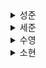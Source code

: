 <details>
    <summary> 성준 </summary>
  
  ## 1. 목표
  - DIP 와 DI 로 결합도 피하기
  - 저장소 패턴, 쿼리 객체 패턴으로 데이터 영구 저장하기
  - 함수형 프로그래밍 적용하기
    
  ## 2. 영구 저장과 저장소 패턴
  - 현재 시스템은 프로그램을 재시작하면 모든 트웃과 사용자 정보가 사라짐.
  - 저장소 패턴
    - 우리가 흔히 저장소를 인터페이스로 정의하는 방식을 뜻함.
    
    ### 2-1. 저장소 설계
    
    - 공통 CRUD 기능 중 현재 당장 필요 없는 기능은 구현하지 않음.
    - Twoot 의 경우 add 시 Twoot 객체를 받지 않고 몇 가지 값들을 받아서 Twoot 객체를 만들어 반환한다.
        - 데이터소스에서 다음 position 객체를 Twoot 에 할당하기 때문 → db 키 자동 생성 전략을 의미하는 듯함
    - 다양한 저장소를 추상화하려면 제네릭을 이용해보자.
        - 다만, 저장소라는 이유로 하나의 인터페이스로 추상화하는 것은 좋은 설계가 아님.
    
    ### 2-2. 쿼리 객체
    
    - 특정 조건으로 검색할 때, 다 가져오고 자바 코드로 필터링 vs sql 로 필터링해서 가져옴
        - 데이터가 많아질수록 전자는 무조건 모든 데이터를 가져와야하므로 느려짐.
    - 쿼리 수행 메서드를 어떻게 구현할 것인지
    
    ```java
      List<Twoot> twootsForLogon(User user);
    ```
    
    → 저장소가 특정 객체, 로직과 결합됨.
    
    ```java
      List<Twoot> twootsFromUserAfterPosition(Set<String> inUsers, Position lastSeenPosition);
    ```
    
    → 비지니스 요구사항에 따라 저장소 쿼리 메서드를 만드는 방식.
    
    → 프로그램이 확장되어 다양한 기능이 필요하다면, 매번 메서드를 추가해줘야 함.
    
    ```java
      List<Twoot> query(TwootQuery query);
    ```
    
    → 비지니스 요구사항 (쿼리할 조건) 을 하나의 객체로 추상화하였음.
    
    → 객체 List 를 반환하는 것은 메모리에 저장해 한번에 처리함을 의미하는데, List 크기가 매우 클 수 있으므로 좋은 방식이 아님.
    
    →Consumer<Twoot> 콜백으로 해결
    
    ```java
      void query(TwootQuery twootQuery, Consumer<Twoot> callback);
    ```
</details>

<details>
    <summary> 세준 </summary>
  
  ## 목표
  - 의존관계역전원칙과 의존관계주입을 통해 결합도 피하기
  - 저장소패턴, 쿼리객체패턴으로 데이터 영구저장
  - 함수형 프로그래밍의 적용
  
  6장에서 했던 트우터를 이어서 개발한다.
  지금은 프로그램을 종료시키면 User와 모든 트웃이 사라지기 때문에 이런 문제를 해결해야함
  **저장소 패턴**을 이용함으로 이를 해결할 수 있다.
  
  **저장소 패턴의 이점**
  - 저장소를 도메인 모델 데이터로 매핑하는 로직의 중앙화
  - 비지니스 로직없이 테스트 가능
  - 단일책임원칙 준수로 유지보수성, 가독성의 이득
    
  저장소들은 대부분 아래의 4가지 기능을 공통적으로 구현한다. (CRUD)  
  - add()
  - get()
  - delete()
  - update()
    
  하지만 그 기능이 꼭 필요하지 않다면 구현하지 말아야함 [YAGNI]
    
  ### 쿼리 객체
  비지니스 로직을 분리하고, 변화에 유연하게 대응하기 위해 추상화 해서 하는게 좋다.
    
  ### 함수형 프로그래밍
    
  람다 표현식
    
  메소드 레퍼런스
    
  map() - 콜랙션의 각각 원소로 새로운 원소를 만들어서 다른 콜랙션을 만듦
  forEach() - 콜랙션의 각각에 적용시킴
  filter() - 콜랙션을 조건에 맞게 필터링 함
  reduce() - 가산기 같은거 씀
  Optional - null 에 대한 우아한 처리 가능
    
  ## 의존관계 역전과 의존관계 주입
  **의존관계 역전**고전적인 프로그래밍에서는 높은 수준의 모듈을 분해해 낮은 수준의 모듈을 만든다.하지만 그냥 이렇게만 하면 큰 문제가 작은 문제들에 의존하게 된다.
    
  이 문제를 추상화를 통해 해결할 수 있다. 작은 모듈들을 인터페이스로 추상화 하고 큰 모듈이 인터페이스를 의존하도록 해 의존 관계를 역전 시킨다.
    
  **의존관계 주입**
    
  객체 내에서 new 로 객체를 생성하면(하드코딩) 하면다양한 버전에 유연하게 대응할 수없다.
    
  아래와 같은 방식으로 해결할 수 있다.
    
  - 추상 팩토리 패턴 으로 의존성을 인스턴스화 - 팩토리 메소드 패턴을 이용 , 프로그램의 생명주기와, 저장소의 생명주기가 묶여버린다. 재사용기능도 제공하지 않음
  - 생성자 기반 - 의존관계 주입을 해서 문제를 해결 할 수 있다.
    
  ### 패키지와 빌드시스템
    
  큰 프로젝트를 다ㅈ양한 패키지로 쪼개면 개발자가 쉽게 기능을찾을 수 있다.패키지로 묶는 방법이여러개 있다.
  - 계층별로 묶기 - 유명한 방식이ㅣ만 구조를 잘 결정하지 않으면 결합도와 응집도에 문제가 생김
  - 기능별로 묶기 - 이 방식으로 응집도를 높일 수 있음
</details>

<details>
    <summary> 수영 </summary>
  
  # 목표
  - DIP, DI로 결합 회피
  - 저장소, 쿼리 객체 패턴으로 데이터 영구 저장하기
  - 함수형 프로그래밍이란 무엇이며 자바로 구현한 실제 응용프로그램에 이를 적용하는 방법 간단히 소개하기
    
  # 이전 줄거리    
  - Twootr : 비즈니스 로직 인스턴스화, 시스템 조정하는 부모 클래스
  - Twoot : 사용자가 시스템에서 발송한 하나의 메시지 인스턴스.
  - ReceiverEndPoint : UI 어댑터가 구현해야 하는 인터페이스 → Twoot 객체를 UI로 푸시
  - SenderEndPoint : 사용자가 시스템으로 전송한 이벤트에 대응하는 메서드를 포함함.
  - KeyGenerator : 비밀번호 관리와 해싱을 담당
    
  # 영구저장과 저장소 패턴 
  repository 패턴을 통해 저장소의 선택이 코어에 영향을 끼치지 않으면서도 프로세스 재시작해도 모든 트웃과 사용자 정보가 남아있게 하기 위해서 해당 패턴 이용.
    
  해당 패턴은 도메인 로직과 repository 백엔드 간의 인터페이스를 정의. → 나중에 다른 repository 백엔드로 쉽게 갈아탈 수 있음. 해당 패턴의 장점은 다음과 같음.
  - 저장소 백엔드를 도메인 모델 데이터로 매핑하는 로직을 중앙화함.
  - 실제 DB 없이도 코어 비즈니스 로직을 유닛 테스트하므로 빠르게 테스트 실행 가능.
  - 각 클래스가 하나의 책임을 가지므로 유지보수성과 가독성이 좋아짐.
    
  저장소는 컬렉션과 비슷하지만 메모리에 저장하지 않는다는 점만 다르다.
  그렇기에 저장소는 객체 컬렉션이라고 볼 수 있고 User, Twoot 두 객체를 저장하기 위한 두 저장소가 필요하다. 대부분의 저장소는 CRUD 기능을 가진다. 
    
  # 저장소 설계  
  하향식 → 테스트 주도로 저장소를 설계한다.
  User를 삭제하는 기능은 요구사항에 없었기에 일반적인 기능이라도 사용하지 않는 코드와 불필요한 코드는 일종의 부채이기에 구현하지 않는다. (리팩터링, 개선 시 사용하지 않는 코드가 많다면 작업이 더욱 어려워진다.) → YAGNI(You Aren’t Gonna Need It)을 의미. → 정말로 기능을 사용할 때 구현하기.
    
  ```java
    public interface UserRepository extends AutoCloseable {
    	boolean add(User user);
    	Optional<User> get(String userId);
    	void update(User user);
    	void clear();
    	FollowStatus follow(User follower, User userToFollow);
    }
  ```  
  ⇒ delete는 없다. 요구사항 X
    
  ```java
    public interface TwootRepository {
    	Twoot add(String id, String userId, String content);
    	Optional<Twoot> get(String id);
    	void delete(Twoot twoot);
    	void query(TwootQuery twootQuery, Customer<Twoot> callback);
    	void clear();
    }
  ```
  ⇒ update가 없음 (Twoot은 불변 객체)
    
  일반적인 repository add는 객체를 매개변수로 받지만 여기선 매개변수로 정보를 받고 트웃을 직접 만들어 반환한다. 데이터 소스에서 다음 position 객체를 Twoot에 할당하기 때문이다.  
  data layer는 트우터 객체 시퀀스를 만드는 적절한 도구를 가지므로 구유 객체를 만드는 일을 데이터 계층에 위임한다.
  → 나중에 position 필드를 할당하는 방법도 있는데 현재 객체의 생성자는 final을 포함하여 내부 상태가 제대로 초기화 되었는지 확인하기에 객체 생성 원칙을 위반하게 된다.
    
  다양한 저장소를 추상화하기 위해서 AbstractRepository를 만들자 → user, twoot 관련 repository는 crud 모두를 구현하지 않기에 추상화되기 어렵다.
    
  ```java
    public interface AbstractRepository<T> {
    	void add(T value);
    	Optional<T> get(String id);
    	void update(T value);
    	void delete(T value);
    }
  ```
    
  # 쿼리 객체
    
  각 저장소는 쿼리 지원 방식도 다름. → 가장 좋은 방법이 뭘까?  
  먼저 구현은 단순하게 저장소의 모든 레코드를 가져와서 필터 로직을 자바 코드로 구현할 수 있다. 하지만 이는 속도가 현저히 느릴 가능성이 크다. SQL DB 같은 데이터 저장소 백엔드는 최적화가 잘되어 있고 데이터 쿼리와 정렬 기능의 효율성이 높아서 기존 쿼리 기능을 그대로 활용하는 것이 바람직하다. 쿼리 수행 비즈니스 로직에 해당하는 메서드를 추가하는 방법이 있다.
  이러면 특정 비즈니스 로직이 저장소 구현과 결합되는 단점이 생긴다.  → OCP가 쉽지않고 SRP도 위배한다.
    
  개선해서 TwootRepository로 쿼리할 조건을 객체 안에 추상화했다. → 메서드 추가 필요 없이 해당 메서드 하나의 다양한 추가 속성으로 쿼리를 수행할 수 있다.
  ```java
    public class TwootQuery {
        private Set<String> inUsers;
        private Position lastSeenPosition;
    
        public Set<String> getInUsers() {
            return inUsers;
        }
    
        public Position getLastSeenPosition() {
            return lastSeenPosition;
        }
    
        public TwootQuery inUsers(final Set<String> inUsers) {
            this.inUsers = inUsers;
    
            return this;
        }
    
        public TwootQuery inUsers(String... inUsers) {
            return inUsers(new HashSet<>(Arrays.asList(inUsers)));
        }
    
        public TwootQuery lastSeenPosition(final Position lastSeenPosition) {
            this.lastSeenPosition = lastSeenPosition;
    
            return this;
        }
    
        public boolean hasUsers() {
            return inUsers != null && !inUsers.isEmpty();
        }
    }
  ```
  ⇒ 객체 List를 반환한다는 것은 모든 Twoot 객체를 메모리에 저장해 한 번에 처리함을 의미 → List가 매우 클수있음 → 좋은 방법이 아니다. → 모든 객체의 쿼리를 반드시 한 번에 완료해야 하는 상황이 아닐수도 있다.
  ⇒ 모든 Twoot 객체를 메모리에 저장하는 대신 각 객체를 UI로 푸시해서 이 문제를 해결할 수 있다.
    
  ```java
    void query(TwootQuery twootWuery, Consumer<Twoot> callback);
    
    twootRepository.query(
    		new TwootQuery()
    			.inUsers(user.getFollowing())
    			.lastSeenPosition(user.getLastSeenPosition()),
    		user::receiveTwoot);
  ```
    
  onLogon()에서 이처럼 호출한다.   
  로그온한 사용자가 팔로우하는 사용자 집합을 쿼리에 사용하고 마지막 확인 위치도 쿼리에 포함한다. 쿼리의 결과는 이전에 설명한 user::receiveTwoot 메서드 레퍼런스로 받으며 이는 Twoot 객체를 UI ReceiverEndPoint로 발행한다.
  여기서 설명하지 않았지만 Unit of Work 패턴이라는 저장소 구현 기법도 존재한다. 트우터에선 작업 단위를 사용하지 않았지만 저장소 구현 시 자주 사용하는 패턴임.
    
  내 통장 인출해서 다른 계좌로 입금을 한다 했을때 한 동작이라도 실패하면 전체 동작을 취소해야함.
  DB는 보통 ACID를 준수하도록 트랜잭션을 구현하므로 이런 종류의 작업이 안전하게 수행될 수 있도록 보장한다. 트랜잭션이란 논리적으로 한 개의 아토믹 연산 (atomic operation)으로 취급할 수 있는 여러 DB 연산의 그룹을 가리킨다. 작업 단위는 데이터베이스 트랜잭션이 원활하게 수행되도록 돕는 디자인 패턴이다. 
  기본적으로 저장소에 수행하는 모든 연산은 작업 단위 객체로 등록되고 이를 한 개 이상의 저장소에 위임할 수 있다.
  다양한 방법으로 저장소를 구현할 수 있는데 자바 생태계에서는 이 작업을 자동화하는 다양한 객체 관계 매핑 (ORM)이 준비되어 있고 그중 하이버네이트는 가장 유명한 ORM이다. ORM 이용 시 일부 작업을 자동화할 수 있지만 DB 쿼리 코드 결과물의 최적화가 완벽하지 못한 경우도 존재해 상황이 더 복잡해지기도 한다.  
  예제에선 영구 저장하지 않는 테스트용 인메모리 구현과 SQL과 JDBC API를 이용하는 두 번째 방법이 있다.
    
  # 함수형 프로그래밍
    
  메서드 → 수학 함수처럼 취급
  함수형 프로그래밍에선 가변 상태와 데이터 변경을 피함. 모든 언어로 가능하지만 일부 언어는 특화되어 있음. 이런 언어를 함수형 프로그래밍 언어라 부름. 자바는 함수형 프로그래밍 언어가 아니지만 구현에 도움을 주는 몇 가지 기능들이 추가되었음. 람다 표현식, 스트림 API, 컬렉터 API, Optional 클래스 등의 기능이 이에 해당함.
  자바 8부터 효과적인 병렬 연산이 가능해 복잡한 컬렉션 처리 알고리즘을 구현할 수 있으며 메서드 호출 방식을 살짝 바꿔 멀티코어 CPU를 효율적으로 활용 가능. → 람다 표현식 필요.
  새로운 문법과 용어를 조금만 익히면 thread safety한 복잡한 코드 구현 가능.
  함수형 프로그래밍에서는 동작 초상화에 초점을 둠. 요즘은 동작이 어떤 방식으로 수행했는지 보다 비즈니스 로직의 의도를 표현하기 위해 더 많은 시간을 투자해 읽기 쉬운 코드 구현을 목표로 함.
    
  ### 람다 표현식
  콜백을 표현하는 ReceiverEndPoint
    
  ```java
    public interface ReceiverEndPoint{
    	void onTwoot(Twoot twoot);
    }
  ```
    
  onTwoot은 Twootr 객체가 Twoot 객체를 UI 어댑터로 보낼 때 해당 메서드 사용.
    
  ```java
    public class PrintingEndPoint implements ReceiverEndPoint {
    	@Override
    	public void onTwoot(final Twoot twoot) {
    		System.out.println(twoot.getSenderId() + ": " + twoot.getContent());
    	}
    }
  ```
    
  간단하게 명령줄에 정보를 출력하는 형태로 구현
  ⇒ 여기서 동작은 한줄인데 의미 없는 코드가 덕지덕지 → 필요한 동작만 쉽게 표현하기 위해서 익명 내부 클래스 제공
    
  ```java
    final ReceiverEndPoint anonymousClass = new ReceiverEndPoint() {
    	@Override
    	public void onTwoot(final Twoot twoot) {
    		System.out.println(twoot.getSenderId() + ": " + twoot.getContent());
    	}
    };
  ```
  ⇒ 코드를 조금 줄일 수 있지만 여전히 동작을 전달하는 부분을 쉽게 파악하기 힘들다. 
  ⇒ 프로그래머의 의도를 이해하기가 어렵다는 문제도 있다.
    
  ⇒ 람다 표현식을 사용하여 바꿔보자.
  ```java
    final ReceiverEndPoint lambda = twoot -> System.out.println(twoot.getSenderId() + ": " + 
    twoot.getContent());
  ```
  람다 표현식을 사용하면서 이벤트를 정의하는 방법도 달라졌다. 이전에는 Twoot twoot처럼 명시적으로 이벤트의 형식을 선언했지만 여기선 이벤트 형식을 선언하지 않았고 콘텍스트(onTwoot 함수 시그니처)에 따라 변수의 형식을 추론하도록 만들었다. 즉 문맥상 형식이 명백하다면 이를 선언할 필요가 없다.
    
  ### 메서드 레퍼런스
  메서드 레퍼런스라는 단축 구문으로도 기존 메서드를 표현할 수 있음.  
  ```java
    twoot -> twoot.getContent();
    
    twoot::getContent
  ```
  표준 형식은 [ 클래스 이름::메서드 이름 ] 이다. 실제로 메서드를 호출하지는 않기에 괄호를 사용하지 않는다. 람다 표현식을 메서드 레퍼런스로 대체할 수 있다.
    
  SenderEndPoint를 생성하는 람다 표현식 코드다.
    
  ```java
    (user, twootr) -> new SenderEndPoint(user,twootr)
    
    SenderEndPoint::new
  ```
    
  코드 단축뿐만 아니라 읽기도 쉬워졌다. 해당 코드로 새로운 인스턴스를 만든다는 사실을 쉽게 알 수 있기 때문이다. 올바른 함수형 인터페이스를 갖춘다면 메서드 레퍼런스는 자동으로 여러 파라미터를 처리한다.
  해당 메서드 레퍼런스 덕분에 함수가 명시적으로 일금의 개념으로 취급된다. (메서드를 참조할 수 있어서 → 인자로 넘기는 행위들이 가능해짐.) 덕분에 마치 값처럼 동작을 전달, 처리가 가능해져 두 개 이상의 함수를 조합할 수도 있다.
    
  ### 실행 어라운드
    
  이는 함수형 디자인 패턴에서 자주 사용됨. 항상 비슷한 작업을 수행하는 초기화, 정리 코드가 있고 초기화, 정리 코드에서 실행하는 비즈니스 로직에 따라 이를 파라미터화하고 싶은 상황을 겪었을 것이다. 다음과 같은 상황에서 이를 사용한다.
  - 파일, 락, DB 연결 ⇒ 모두 작업 완료 후 닫아줘야한다.
    
  그렇기에 초기화, 정리 로직은 여러 곳에서 사용되므로 코드가 중복될 수 있음. → 변경 발생 시 여러 장소에서 코드를 바꿔야 한다. 또한 중복된 코드가 존재해서 코드의 일관성이 사라지면서 응용프로그램에 잠재 버그가 생길 수 있다.
  초기화, 정리 코드에서 공통 메서드를 추출해 문제를 해결함. 이 메서드는 같은 전체 패턴의 유스 케이스에 따라 다른 동작을 수행하도록 파라미터를 받음. 보통 람다 표현식의 코드 블록으로 필요한 기능을 구현할 수 있도록 이터페이스를 파라미터로 정의함.
  extract 메서드는 트우터에서 SQL 문 실행 시 활용되고 제공된 SQL 문을 위한 객체를 생성하며 이 객체는 extractor 동작을 실행함. extractor는 단순히 PreparedStatement를 이용해 결과를 추출하는 콜백이다.
    
  ```java
    <R> R extract(final String sql, final Extractor<R> extractor) {
    	try (var stmt = conn.prepareStatement(sql, Statement.RETURN_GENERATED_KEYS)) {
    		stmt.clearParameters();
    		return extractor.run(stmt);
    	} catch (SQLException e) {
    		throw new IllegalStateException(e);
    	}
    }
  ```
    
  ### 스트림
    
  자바의 가장 중요한 함수형 프로그래밍 기능은 컬렉션 API와 스트림에 중점을 둠. 덕분에 루프를 이용하지 않고 높은 수준으로 컬렉션 처리 코드를 추상화할수 있음. 여기선 다양한 함수들에 대해서 살펴볼 것.
  1. **map()**
      어떤 형식의 값을 포함하는 스트림을 다른 형식의 값의 스트림으로 변환 시 이용.
        
      ```java
        private String usersTupleLoop(final Set<String> following) {
        	List<String> quotedIds = new ArrayList<>();
        	for (string id : following) {
        		quotedIds.add("'" + id + "'");
        	}
        	return '(' + String.join(",", quotedIds) + ')';
        }
        
        // 스트림으로 변환
        private String usersTupleLoop(final Set<String> following) {
        	return following.stream()
        			.map(id -> "'" + id + "'")
        			.collect(Collectors.joining(",", "(", ")"));
        }	
      ```
        
      map에서 String으로 받아서 String으로 반환하고 인수와 반환 형식이 같아야 할 필요는 없지만 전달한 람다 표현식은 Function 인스턴스여야 한다. 이 범용 함수형 인터페이스는 오직 한 개의 인수를 받는다.
        
  2. **forEach()**
      스트림의 값에 부작용을 일으키는 작업 수행 시 forEach() 연산 활용. 예를 들어 각 사용자의 이름을 출력하거나 스트림의 각 트랜잭션을 DB에 저장하려고 한다. 이떄 forEach()는 스트림의 모든 요소를 인수로 받아 작업을 수행하는 Consumer 콜백을 한 개의 인수로 받는다. (Consumer 반환형이 void, 매개변수 데이터형은 존재. → 내부에서 다 소비해버리고 안돌려줌.)
        
  3. **filter()**
      스트림을 돌면서 if문을 적용하는 상황 이라면 해당 메서드 이용가능.
      예를 들어 사용자의 트웃 중 사용자가 마지막으로 확인한 이후의 트웃만을 검색하려함.
        
      ```java
        var lastSeenPosition = twootQuery.getLastSeenPosition();
        var inUsers = twootQuery.getInUsers();
        
        for (Twoot twoot : twoots) {
        	if (inUsers.contains(twoot.getSenderId()) && twoot.isAfter(lastSeenPosition)) {
        		callback.accept(twoot);
        	}
        }
        
        // filter 적용
        twoots.stream()
        	.filter(twoot -> inUsers.contains(twoot.getSenderId()))
        	.filter(twoot -> twoot.isAfter(lastSeenPosition))
        	.forEach(callback);
      ```
  4. **reduce()**
      전체 리스트를 한 개의 값으로 줄이는 상황 → 모든 값의 합을 찾는 작업에서 사용.
      값의 컬렉션을 한 개의 결과로 만들기 위해서 사용됨.
        
      ```java
        Object accumulator = initialValue;
        for (Object element : collection) {
        	accumulator = combine(accumulator, element);
        }
      ```
      루프 바디에서 accumulator를 이용해 계산하려는 최종 결과값을 저장함. 처음엔 accumulator에 initialValue를 저장하고 리스트의 각 요소에 combine 연산을 적용해 결과를 accumulator로 합침.
      ⇒ 이게 reduce 패턴의 핵심.
        
      reduce 연산을 이용해서 여러 트웃을 한 개의 큰 트웃으로 합치는 기능 추가 Twoot 객체 목록, 전송자의 Twoot과 id를 인수로 제공하면 가장 위치가 큰 트웃으로 각 콘텐츠 값을 통합함.
        
      ```java
        twoots.stream()
        	.reduce(
        		new Twoot(newId, senderId, "", INITIAL_POSITION),
        			(acc, twoot) -> new Twoot(
        				newId,
        				senderId,
        				twoot.getContent() + acc.getContent(),
        				maxPosition.apply(acc.getPosition, twoot.getPosition())));
      ```
        
      스트림 연산 자체에 그리 놀라운 점은 사실 없지만 파이프라인 구성 시 스트림 연산을 합치면 정말 강력한 기능이 탄생한다.
        
      사용자의 팔로워에게 트웃을 전송하는 Twootr.onSendTwoot() 메서드 코드의 일부이다.
        
      먼전 followers() 메서드를 호출해서 Stream<User>를 얻는다. 그리고 filter() 연산으로 로그인한 사용자, 즉 전송 대상을 찾는다. 그리고 forEach() 연산으로 원하는 부작용인 사용자에게 트웃을 전송하고 결과를 기록하는 작업을 수행하낟.
        
      ```java
        user.follower().stream()
        	.filter(User::isLoggedOn)
        	.forEach(follower ->
        	{
        		follwer.receiveTwoot(twoot);
        		userRepository.update(follower);
        	});
      ```
        
      ### Optional
        
      null을 만든 건 수십업 달러짜리 실수라고 이 개념을 만든 토니 호어가 고백했음.
        
      null을 이용하면 NPE가 발생할 수 있어 Optional을 이용하여 null이 나올 수 있음을 표시한다.
        
      Optional은 두 가지 기능을 제공하는데 첫번째는 버그를 피하기 위해 변수의 값이 있는지 개발자가 확인하도록 장려한다. 두번째는 클래스의 API에서 값이 없을 수 있다는 사실을 Optional 자체로 문서화한다.
        
      Optional의 API를 살펴보면서 사용 방법을 확인하자. of()라는 팩토리 메서드의 값으로 Optional 인스턴스를 만든다. Optional의 값은 컨테이너이며 get()으로 안에 있는 값을 꺼낼 수 있다.
        
      ```java
        Optional<String> a = Optional.of("a");
        
        assertEquasl("a", a.get());
      ```
        
      Optional은 값을 가지지 않을수도 있는데 이때 empty() 메서드를 이용하고 ofNullable()로 null이 될 수 있는 값을 Optional로 만들수도 있다.
        
      ```java
        Optional emptyOptional = Optional.empty();
        Optional alsoEmpty = Optional.ofNullable(null);
        
        assertFalse(emptyOptional.isPresent());
        
        // 이전 예제에 정의된 a
        assertTrue(a.isPresent);
      ```
        
      Optional의 get()은 NoSuchElementException을 던질 수 있어서 isPresnet를 이용해서 get을 안전하게 호출할 수 ㅣㅇㅆ따. 하지만 이는 Optional을 제대로 활용하는 방법이 아니다. 이는 어떤 객체가 null인지 확인하는 기존 방법과 다를게 없다.
        
      Optional의 orElse()를 이용하여 null인 경우 대쳇값을 제공할 수 있다. 대쳇값 계산에 시간이 많이 걸린다면 orElseGet()을 이용한다. 그래야 Optional이 비었을 때만 Supplier 함수로 전달한 함수가 실행되기 때문이다.
        
      ```java
        assertEquals("b", emptyOptional.orElse("b"));
        assertEquals("c", emptyOptional.orElseGet(() -> "c"));
      ```
        
      Optional은 스트림에서 사용할 수 있는 메서드인 filter, map, ifPresent 등을 제공한다.
        
      스트림 API에서 제공하는 것과 비슷한 기능을 수행하지만 스트림이 오직 1개 또는 0개 요소만 포함할 ㅜ 있다는 점이 다르다. Optional.filter는 조건 만족 시 요소 유지 결과 거짓 혹은 빈 Optional인 경우 그대로 빈 Optional을 반환. 마찬가지로 map()은 Optional 안의 값을 변환하는데 값이 없으면 함수를 아예 적용하지 않음.
        
      이렇게 Optional이 값을 포함해야 연산을 적용해서 null보다 Optional이 더 안전함. forEach()에서는 실과 바늘처럼 Optional과 ifPresent()를 함께 사용하며 값이 있을 때만 Consumer 콜백을 적용함.
        
      UserRepository.get()에 ID를 전달해 User를 검색하면 Optional이 반환됨. filter()로 사용자의 비밀번호가 유효한지 확인하고 ifPresent()로 사용자가 놓친 트웃을 User에게 알림. 마지막으로 User 객체를 new SenderEndPoint로 매핑한 결과를 반환함.
        
      ```java
        var authenticatedUser = userRepository
                    .get(userId)
                    .filter(userOfSameId ->
                    {
                        var hashedPassword = KeyGenerator.hash(password, userOfSameId.getSalt());
                        return Arrays.equals(hashedPassword, userOfSameId.getPassword());
                    });
        
                authenticatedUser.ifPresent(user ->
                {
                    user.onLogon(receiverEndPoint);
                    twootRepository.query(
                        new TwootQuery()
                            .inUsers(user.getFollowing())
                            .lastSeenPosition(user.getLastSeenPosition()),
                        user::receiveTwoot);
                    userRepository.update(user);
                });
        
                return authenticatedUser.map(user -> new SenderEndPoint(user, this));
      ```
        
      # 사용자 인터페이스
        
      UI 일부를 구현하면서 지금까지 구현한 이벤트 모델이 서로 어떻게 동작하는지 확인해보자. 자바스크립트로 동적 기능을 구현하는 단일 페이지 웹사이드를 만들고 제이쿼리로 HTML 페이지를 갱신한다.
        
      자바스크립트 프론트엔트와 서버 간의 모든 통시느 JSON으로 이루어진다. 자바스크립트 UI로 쉽게 직렬화, 비직렬화할 수 있기 때문이다. (Jacson 라이브러리를 통해 인코딩, 디코딩할 것)
        
      보통 이벤트 주도 방식보다는 요청 응답 방식의 응용프로그램에서 JSON을 주로 사용함.
        
      # 의존관계 역전과 의존관계 주입
        
      포트와 어댑터 패턴, 저장소 패턴으로 비즈니스 로직과 세부 구현의 결합을 제거 
        
      ⇒ 의존관계 역전.
        
      의존관계 역전이란 
        
      - 높은 수준의 모듈은 낮은 수준의 모듈에 의존하지 않아야 한다. 두 모듈 모두 추상화에 의존해야 한다.
      - 추상화는 세부 사항에 의존하지 않아야 한다. 세부 사항은 추상화에 의존해야 한다.
        
      고전의 명령형, 구조형 프로그래밍에선 높은 수준의 모듈을 분해해 낮은 수준의 모듈을 만들었고 이는 하향식 설계의 문제를 갖는다. 한 문제를 작게 쪼개어서 작은 문제를 각 모듈이 해결하도록 구현하면 주요 문제(높은 수준 모듈)은 작은 문제들(낮은 수준 모듈)을 의존하게 된다.
        
      트우터에선 추상화로 이 문제를 해결한다. 높은 수준의 진입점 클래스인 Twootr는 DataUserRepository 같은 구현체에 의존하는 것이 아닌 UserRepository와 같은 추상체이 의존한다. UI 포트에서도 같은 방법으로 DIP를 지켰다. 세부 구현이 아닌 인터페이스를 바라보고 프로그램을 구현하여 DIP를 지킬 수 있었다.
        
      의존관계 주입 (DI)란 개념도 있다.  Twootr에 TwootRepository, UserRepository와 같은 추상체가 필요하다. 이때 인터페이스를 정의하고 구현 분리외에도 결합 제거를 유지할 수 있도록 올바른 구현을 제공하는 방법이 필요하다.
        
      디자인 패턴 중 추상 팩토리 패턴으로 의존성을 인스턴스화하는 방법이 있다. getInstance라는 팩토리 메서드로 인터페이스의 인스턴스를 만들고 setInstance를 통해 사용할 구현을 설정한다. 테스트에선 인메모리 구현을 설정하고 온프레미스에서는 SQL DB를 사용하며 클라우드 환경에서는 NoSQL DB를 사용하도록 설정할 수 있다. 인터페이스와 구현을 분리하고 원하는 시점에서 원하는 구현을 연결하도록 만든다.
        
      ```java
        public Twootr() {
        	this.userRepository = UserRepository.getInstance();
        	this.twootRepository = TwootRepository.getInstance();
        }
        
        // 트우터 시작
        UserRepository.setInstance(new DatabaseUserRepository());
        TwootRepository.setInstance(new DatabaseTwootRepository());
        Twootr twootr = new Twootr();
      ```
        
      안타깝게 해당 팩토리 메서드 기법에도 문제가 있음. 일단 아주 큰 덩어리의 공유된 가변 상태를 갖게 됨. 현재 상태론 한 JVM 내에 다른 의존성을 가진 다른 Twootr 인스턴스를 만들 수 없음. 또한 응용프로그램과 저장소의 생명주기가 묶임. Twootr 시작 시 기존의 인스턴스를 재사용할 수 없으며 항상 새로운 TwootRepository를 인스턴스화해야함. 팩토리 메서드는 재사용 기능을 제공하지 않기 때문. 응용프로그램에서 만드는 모든 디펜던시에 팩토리를 제공해야 한다는 점도 골칫거리다.
        
      DI를 이용하자. 그럼 명시적으로 디펜던시나 팩토리를 만들 필요가 없고 필요한 인수를 제공하면 디펜던시에 필요한 책임을 담당하는 객체를 알아서 인스턴스화함. 예를 들어 응용프로그램 main() 메서드에 SQL DB 구현을 전달하거나 테스트 클래스의 설정 메서드에 목을 전달할 수 있음.
        
      ```java
        public Twootr(final UserRepository userRepository, final TwootRepository twootRepository) {
        	this.userRepository = userRepository;
        	this.twootRepository = twootRepository;
        }
        
        //트우터 시작
        Twootr twootr = new Twootr(new DatabaseUserRepository(), new DatabaseTwootRepository());
      ```
        
      객체 생성을 외부로 위임하고 응용프로그램 코드나 프레임워크에서 UserRepository를 만들 때 어떤 구현과 연결할지 쉽게 제어할 수 있음.
        
      프레임워크는 객체가 인스턴스화되거나 회수되었을 때 필요한 작업을 수행할 수 있도록 hook을 표준화하는 빈의 생명주기를 정의한다. 또한 싱글턴 객체 등의 객체 범위 기능도 제공한다. 더욱이 DI 프레임워크는 스프링 부트, 드롭위자드 등의 개발 프레임워크와 자연스럽게 통합되므로 생산성이 높은 환경을 제공한다.
        
      # 패키지와 빌드 시스템
        
      큰 프로젝트를 다양한 패키지 → 개발자가 쉽게 기능을 찾을 수 있도록 코드를 조직화.
        
      클래스 결합도, 응집도 원칙은 패키지에도 적용됨. 비슷한 시기에 함께 바꿀 가능성이 있는 클래스는 같은 패키지에 놓고 관련 기능은 같은 구조로 유지함.
        
      패키지는 정보 은닉 기능도 제공. 접근 범위를 제한해서 외부 패키지에서 내부 패키지의 세부 구현 접근을 막아 결합도를 낮춤.
        
      패키지를 구조화하는 흔한 방식은 계층으로 구분하는 것. HTML 뷰를 만드는 코드는 view 패키지, 웹 요청을 처리하는 코드는 controller 패키지에 모으는 방식. 구조를 잘 결정하지 않으면 결합도와 응집도에 문제가 생김. 기존 코드에서 파라미터를 추가하고, 이 파라미터의 값에 따라 뭔가를 표시하려 한다면 controller와 view 패키지를 포함한 다른 코드를 바꿔야 함.
        
      다른 방식은 기능으로 코드를 그룹화하는 것. 전자상거래 사이트 만든다면 장바구니 기능 cart 패키지, 제품 목록 기능 product 패키지, 카드 결제 기능 payment 패키지 등으로 묶는 방식. 이는 응집도를 높을 수 있음. 결제 부분 수정시 payment 패키지만 보면 됨.
        
      상황을 너무 복잡하게 만들거나 과도하게 모듈화된 빌드 스크립트는 만들지 않는 것이 좋음.
        
      팀에서 간단하고, 빠르고, 사용하기 쉽게 무언갈 주기적으로 실행하고 싶을 때가 있음. 이 책의 예제 프로젝트를 서브모듈로 분리하지 않고 한 프로젝트로 만든 이유가 바로 이 때문임.
        
      # 한계와 단순화
        
      동시성 문제는 완전 무시했음. 실생활에선 여러 스레드에서 이벤트를 수신하고 발행하도록 만들어야 함.
        
      호스팅 서버에 장애가 발생했을 때의 상황도 완전히 무시. 확장성도 무시. 모든 트웃을 한 순서로 정렬하는 건 한 서버에서는 쉽고 효율적이지만 서버가 늘어나면 심각한 문제 발생할 수 있음. 마찬가지로 로그인 시 모든 트웃을 보여주는 기능도 병목현상을 일으킬 수 있음. 한 주 휴가 갔다왔는데 20만개 트웃이 쌓여있을 수 있음.
        
      # 총 정리
        
      - 저장소 패턴으로 데이터 저장과 비즈니스 로직의 결합을 제거할 수 있음.
      - 두 가지 방식의 저장소 구현 방법을 살펴봄.
      - 자바 8 스트림을 포함한 함수형 프로그래밍 개념을 소개함.
      - 다양한 패키지로 큰 프로젝트를 구성하는 방법을 확인함.
</details>

<details>
    <summary> 소현 </summary>      

### 7.2 목표
- 의존관계 역전 원칙(DIP)과 의존관계 주입(DI)으로 결합도 피하기
- 저장소 패턴, 쿼리 객체 패턴으로 데이터 영구 저장하기
- 함수형 프로그래밍이란 무엇이며 자바로 구현한 실제 응용 프로그램에 이를 적용하는 방법 소개
    
### 7.3 이전 줄거리
- `Twootr` 는 비즈니스 로직을 인스턴스화 하고 시스템을 조정하는 부모 클래스
- `Twoot` 은 사용자가 시스템에서 발송한 하나의 메시지 인스턴스
- `ReceiverEndPoint` 는 UI 어댑터가 구현해야 하는 인터페이스로 `Twoot` 객체를 UI로 푸시
- `SenderEndPoint` 는 사용자가 시스템으로 전송한 이벤트에 대응하는 메서드 포함
- `KeyGenerator` 클래스는 비밀번호 관리와 해싱 담당
    
### 7.4 영구 저장과 저장소 패턴
    
- **저장소 패턴**: 도메인 로직과 저장소 백엔드 간의 인터페이스 정의
- 저장소 백엔드를 도메인 모델 데이터로 매핑하는 로직을 중앙화
- 실제 데이터베이스 없이도 코어 비즈니스 로직을 유닛 테스트하므로 빠르게 테스트 실행 가능
- 각 클래스가 하나의 책임을 가지므로 유지보수성과 가독성 향상
- 대부분 저장소의 공통 기능
  - `add()` : 새 객체 인스턴스를 저장소로 저장
  - `get()` : 식별자로 한 개의 객체를 검색
  - `delete()` : 영구 저장 백엔드에서 인스턴스 삭제
  - `update()` : 객체에 저장한 값이 인스턴스의 필드와 같게 만듦
    
### 7.4.1 저장소 설계
    
- 사용하지 않는 코드, 즉 불필요한 코드는 부채이다.
        
→ 미래에 사용할 것 같은 기능은 구현하지 말고, 정말 사용해야 할 때 그 기능을 구현해야 한다.
```java
    public interface UserRepository extends AutoCloseable {
    
    	boolean add(User user);
    
    	Optional<User> get(String userId);
    
    	void update(User user);
    
    	void clear();
    
    	FollowStatus follow(User follerwer, User userToFollow);
    
    }
```
    
```java
    public interface TwootRepository {
    
    	Twoot add(String id, String userId, String content);
    
    	Optional<Twoot> get(String id);
    
    	void delete(Twoot twoot);
    
    	void query(TwootQuery twootQuery, Consumer<Twoot> callback);
    
    	void clear();
    
    }
```
    
제네릭 인터페이스로 저장소 패턴을 구현한 예는 아래와 같다.
    
```java
    public interface AbstractRepository<T>
    {
    	void add(T value);
    
    	Optional<T> get(String id);
    
    	void update(T value);
    
    	void delete(T value);
    }
```
    
### 7.4.2 쿼리 객체
    
- 저장소를 자바 컬렉션처럼 구현한 다음, 여러 Twoot 객체를 반복하며 필요한 작업을 수행하는 방법으로 간단하게 기능 구현
- 사용자 객체로 관련 트웃 검색 → 특정 비즈니스 로직 기능이 저장소 구현과 결합되는 단점 (왜..?)
        
→ Repository에 로직이 포함되면 안돼
        
```java
        List<Twoot> twootsForLogon(User user);
```
        
- 결합하지 않으면서 쿼리 기능을 활용할 방법 → 비즈니스 조건으로 저장소를 쿼리하는 메서드 추가
        
→ 조건만 들고와서 결합도는 낮췄다, 근데 메서드 너무 많아질 수 있음
        
```java
        List<Twoot> twootsFromUsersAfterPosition(Set<String> inUsers, Position lastSeenPosition);
```
        
- 메서드가 많아지는 문제를 해결한 방안
        
```java
        List<Twoot> query(TwootQuery query);
```
        
```java
        public class TwootQuery {
        	
        	private Set<String> inUsers;
        	private Position lastSeenPosition;
        
        	public Set<String> getInUsers() {
        		return inUsers;
        	}
        
        	public Position getLastSeenPosition() {
        		return lastSeenPosition;
        	}
        
        	public TwootQuery inUsers(final Set<String> inUsers) {
        		this.inUsers = inUsers;
        		return this;
        	}
        
        	public TwootQuery inUsers(String... inUsers) {
        		return inUsers(new HashSet<>(Arrays.asList(inUsers)));
        	}
        
        	public TwootQuery lastSeenPosition(final Position lastSeenPosition) {
        		this.lastSeenPosition = lastSeenPosition;
        		return this;
        	}
        
        	public boolean hasUsers() {
        		return inUsers != null && !inUsers.isEmpty();
        	}
        }
```
        
- 콜백으로 해결 방안
        
```java
        void query(TwootQuery twootQuery, Consumer<Twoot> callback);
```
        
```java
        twootRepository.query(
        	new TwootQuery()
        		.inUsers(user.getFollowing())
        		.lastSeenPosition(user.getLastSeenPosition()),
        	user::receiveTwoot);
```
        
    
### 7.5 함수형 프로그래밍
    
### 7.5.1 람다 표현식
    
- 익명 함수를 람다 표현식으로 줄여 정의
        
```java
        public interface ReceiverEndPoint {
        	void onTwoot(Twoot twoot);
        }
```
        
 ```java
        public class PrintingEndPoint implements ReceiverEndPoint {
        	@Override
        	public void onTwoot(final Twoot twoot) {
        		System.out.println(twoot.getSenderId() + ": " + twoot.getContent());
        	}
        }
```
        
- 람다 표현식으로 구현
        
```java
        final ReceiverEndPoint lambda = 
        	twoot -> System.out.println(twoot.getSenderId() + ": " + twoot.getContent());
```
        
    
### 7.5.2 메서드 레퍼런스
    
- `클래스 이름::메서드 이름` 이 표준 형식
- Twoot 컨텐츠 얻기
        
```java
        twoot -> twoot.getContent()
```
        
```java
        Twoot::getContent
```
        
- 람다로 SenderEndPoint 생성
        
```java
        (user, twootr) -> new SenderEndPoint(user, twootr)
```
        
```java
        SenderEndPoint::new
```
        
    
### 7.5.3 실행 어라운드
    
- 함수형 디자인 패턴에서 자주 사용
- 항상 비슷한 작업 수행
        
→ 파일, 락, 데이터베이스 연결
        
- 초기화, 정리 코드에서 공통 메서드 추출
    
```java
    <R> R extract(final String sql, final Extractor<R> extractor) {
    	try (var stmt = conn.prepareStatement(sql, Statement.RETURN_GENERATED_KEYS)) {
    		stmt.clearParameters();
    		return extractor.run(stmt);
    	} catch (SQLException e) {
    		throw new IllegalStateException(e);
    	}
    }
```
    
### 7.5.4 스트림
    
- map()
        
→ 어떤 형식의 값을 포함하는 스트림을 다른 형식의 값의 스트림으로 변환할 때
        
```java
        private String usersTupleLoop(final Set<String> following) {
        	
        	List<String> quotedIds = new ArrayList<>();
        	
        	for (String id : following) {
        		quotedIds.add("'" + id + "'");
        	}
        
        	return '(' + String.join(",", quotedIds) + ')';
```
        
```java
        private String usersTuple(final Set<String> following) {
        	
        	return following
        		.stream()
        		.map(id -> "'" + id + "'");
        		.collect(Collectors.joining(",", "(", ")"));
        }
```
        
- forEach()
        
→ 스트림의 값에 부작용을 일으키는 작업을 수행할 때
        
→ 스트림의 모든 요소를 인수로 받아 작업을 수행하는 Consumer 콜백을 한 개 인수로 받는다.
        
- filter()
        
→ 어떤 데이터를 반복하면서 각 요소에 if문을 적용하는 상황
        
```java
        public void query(final TwootQuery twootQuery, final Consumer<Twoot> callback) {
        	if (!twootQuery.hasUsers()) {
        		return;
        	}
        
        	var lastSeenPosition = twootQuery.getLastSeenPosition();
        	var inUsers = twootQuery.getInUsers();
        
        	twoots
        		.stream()
        		.filter(twoot -> inUsers.contains(twoot.getSenderId()))
        		.filter(twoot -> twoot.isAfter(lastSeenPosition))
        		.forEach(callback);
        }
```
        
- reduce()
        
→ 전체 리스트를 한 개의 값으로 줄이는 상황
        
```java
        Object accumulator = initialValue;
        
        for (Object element : collection) {
        	accumulator = combine(accumulator, element);
        }
```
        
```java
        ...
        
        return twoots
        	.stream()
        	.reduce(
        		new Twoot(newId, senderId, "", INITIAL_POSITION),
        		(acc, twoot) -> new Twoot(
        			newId,
        			senderId,
        			twoot.getContent() + acc.getontent(),
        			maxPosition.apply(acc.getPosition(), twoot.getPosition())));
        }
        // 여기선 content 내용을 쭉 붙이는중.
```
        
    
### 7.5.5 Optional
    
- null 을 대신하도록 자바8에서 추가된 코어 자바 라이브러리 데이터 형식
- 값을 갖지 않을 수 있으므로, empty() 메서드 사용
- ofNullable()로 null이 될 수 있는 값으로 만들기 가능
- isPresnet() 메서드를 사용해 값을 포함하는지를 확인
- orElse() 또는 orElseGet()을 이용하여 깔끔한 코드 구현 가능
  - 그럼 orElse 왜씀? 고정 값일 때
        
```java
        assertEquals("b", emptyOptional.orElse("b"));
        assertEquals("c", emptyOptional.orElseGet(() -> "c"));
```
        
    
[Optional의 orElse, orElseGet, orElseThrow 사용법](https://stir.tistory.com/140)
    
### 7.6 사용자 인터페이스
    
- 클라이언트와 서버 간의 모든 통신은 JSON 표준으로 이루어진다.
- WebSocketEndPoint 가 자바 코드로 JSON을 인코딩, 디코딩 해야 한다.
        
→ 이를 지원하는 다양한 라이브러리 중, Jackson 라이브러리를 많이 사용
        
    
### 7.7  의존관계 역전과 의존관계 주입
    
- 의존관계 역전
        
→ 높은 수준의 모듈은 낮은 수준의 모듈에 의존하지 않아야 한다. 두 모듈 모두 추상화에 의존
        
→ 추상화는 세부 사항에 의존하지 않아야 한다. 세부 사항은 추상화에 의존
        
- 의존관계 주입
        
```java
        public class Twootr {
        	private final TwootRepository twootRepository;
        	private final UserRepository userRepository;
        }
```
        
- 추상 팩토리 패턴
        
→ 의존성 인스턴스화
        
→ 팩토리 메서드는 재사용 기능을 제공하지 않는다.
        
→ 의존관계 주입으로 문제 해결 가능
        
```java
        public Twootr(
        	final UserRepository userRepository, 
        	final TwootRepository twootRepository) {
        	
        	this.userRepository = userRepository;
        	this.twootRepository = twootRepository;
        }
        
        // 트우터 시작
        Twootr twootr = new Twootr(
        	new DatabaseUserRepository(),
        	new DatabaseTwootRepository()
        );
```
        
### 7.8 패키지와 빌드 시스템
        
- 큰 프로젝트를 다양한 패키지로 쪼개면 개발자가 쉽게 기능을 찾을 수 있도록 할 수 있다.
- 비슷한 시기에 함께 바꿀 가능성이 있는 클래스는 같은 패키지에 놓고 관련 기능은 같은 구조로 유지
- 기능으로 코드 그룹화
        
### 7.9 한계와 단순화
        
- 동시성 문제 무시
- 호스팅 서버 장애 처리 문제 무시
        
### 7.10 총 정리
- 저장소 패턴으로 데이터 저장과 비즈니스 로직의 결합을 제거할 수 있다.
- 두 가지 방식의 저장소 구현 방법을 살펴봤다.
- 자바8 스트림을 포함한 함수형 프로그래밍 개념을 소개했다.
- 다양한 패키지로 큰 프로젝트를 구성하는 방법을 확인했다.
 </details>
